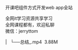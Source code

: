 开课吧组件方式开发web app全站  

全网it学习资源共享学习<br>全网课程都有，欢迎私聊<br>微信：jerryttom<br>

| &nbsp;&nbsp;└──总结_.mp4 &nbsp;3.88M